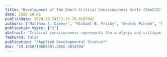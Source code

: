 ```yaml
---
title: "Development of the Short Critical Consciousness Scale (ShoCCS)"
date: 2020-10-01
publishDate: 2020-10-24T13:16:20.028794Z
authors: ["Matthew A. Diemer", "Michael B. Frisby", "Andres Pinedo", "Emanuele Bardelli", "Erin Elliot", "Elise Harris", "Sara McAlister", "Adam M. Voight"]
publication_types: ["2"]
abstract: "Critical consciousness represents the analysis and critique of structural inequalities, the motivation and perceived capacity to effect change, and social action to redress inequity. A wave of recent instruments measuring critical consciousness has been rigorously validated. Yet, whether these measures efficiently assess different levels of critical consciousness or contain redundant, or non-informative, items remain unknown. This research develops a short version (Short CCS, or ShoCCS) of the previously validated Critical Consciousness Scale. Using Item Response Theory methods, the long-form CCS is scrutinized for redundant items to efficiently measure critical reflection, critical motivation, and critical action. The resulting 13-item ShoCCS yields an internally consistent instrument with similar information distributions as the longer measure. Since the ShoCCS places less financial and time burden on investigators and respondents in comparison to the original CCS, and includes a new measure of critical motivation, it may streamline CC measurement in scholarship, practice, and policy."
featured: false
publication: "*Applied Developmental Science*"
doi: "10.1080/10888691.2020.1834394"
---
```



